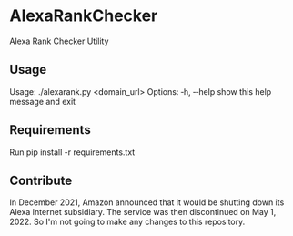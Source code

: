 # AlexaRankChecker
Alexa Rank Checker Utility

## Usage
Usage: ./alexarank.py <domain_url>
Options:
‑h, ‑‑help            show this help message and exit

## Requirements
Run pip install -r requirements.txt

## Contribute

In December 2021, Amazon announced that it would be shutting down its Alexa Internet subsidiary. The service was then discontinued on May 1, 2022. So I'm not going to make any changes to this repository.
